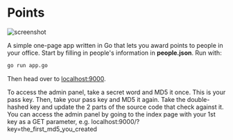 # Points

![screenshot](https://raw.github.com/jeffcarp/points/master/screenshot.png)

A simple one-page app written in Go that lets you award points to people in your office. Start by filling in people's information in **people.json**. Run with:

```bash
go run app.go
```

Then head over to [localhost:9000](http://localhost:9000/).

To access the admin panel, take a secret word and MD5 it once. This is your pass key. Then, take your pass key and MD5 it again. Take the double-hashed key and update the 2 parts of the source code that check against it. You can access the admin panel by going to the index page with your 1st key as a GET parameter, e.g. localhost:9000/?key=the_first_md5_you_created
